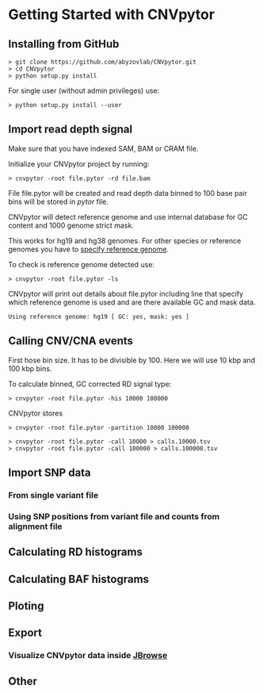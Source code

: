 # Getting Started with CNVpytor

## Installing from GitHub

```
> git clone https://github.com/abyzovlab/CNVpytor.git
> cd CNVpytor
> python setup.py install
```
For single user (without admin privileges) use:
```
> python setup.py install --user
```

## Import read depth signal


Make sure that you have indexed SAM, BAM or CRAM file.

Initialize your CNVpytor project by running:

```
> cnvpytor -root file.pytor -rd file.bam
```

File file.pytor will be created and read depth data binned to 100 base pair bins will be stored 
in _pytor_ file.

CNVpytor will detect reference genome and use internal database for GC content and 1000 genome strict mask.

This works for hg19 and hg38 genomes. For other species or reference genomes you have to 
[specify reference genome](examples/AddReferenceGenome.md).

To check is reference genome detected use:

```
> cnvpytor -root file.pytor -ls
```
CNVpytor will print out details about file.pytor including line that specify which reference genome is
used and are there available GC and mask data.
```
Using reference genome: hg19 [ GC: yes, mask: yes ]
```

## Calling CNV/CNA events



First hose bin size. It has to be divisible by 100. Here we will use 10 kbp and 100 kbp bins.

To calculate binned, GC corrected RD signal type:
```
> cnvpytor -root file.pytor -his 10000 100000
```
CNVpytor stores 


```
> cnvpytor -root file.pytor -partition 10000 100000
```

```
> cnvpytor -root file.pytor -call 10000 > calls.10000.tsv
> cnvpytor -root file.pytor -call 100000 > calls.100000.tsv
```


## Import SNP data

### From single variant file

### Using SNP positions from variant file and counts from alignment file

## Calculating RD histograms

## Calculating BAF histograms

## Ploting

## Export

### Visualize CNVpytor data inside [JBrowse](https://github.com/GMOD/jbrowse)

## Other
